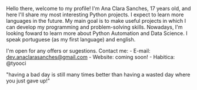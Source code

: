 Hello there, welcome to my profile!
I'm Ana Clara Sanches, 17 years old, and here I'll share my most interesting Python projects. I expect to learn more languages in the future.
My main goal is to make useful projects in which I can develop my programming and problem-solving skills.
Nowadays, I'm looking foward to learn more about Python Automation and Data Science.
I speak portuguese (as my first language) and english.

I'm open for any offers or sugestions. 
Contact me: - E-mail: dev.anaclarasanches@gmail.com
            - Website: coming soon!
            - Habitica: @tyooci

  "having a bad day is still many times better than having a wasted day where you just gave up!"
